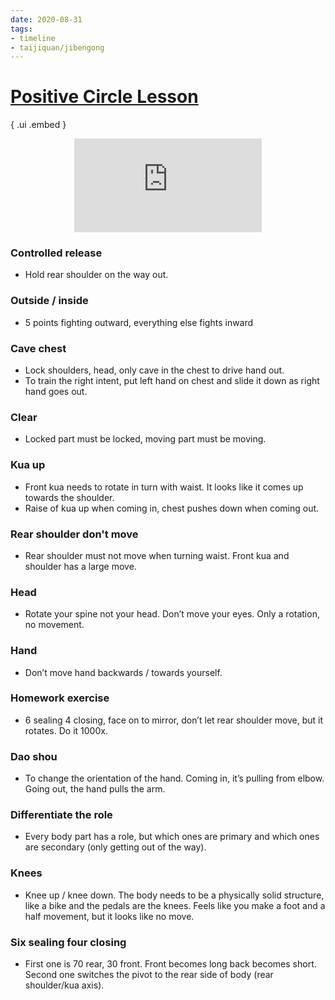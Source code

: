 ```yaml
---
date: 2020-08-31
tags:
- timeline
- taijiquan/jibengong
---
```


# [Positive Circle Lesson](http://practicalmethod.com/2020/09/chen-zhonghua-online-lesson-20200831-online-video-purchase/)

{ .ui .embed }
<div style="text-align: center;"><iframe src="https://www.youtube.com/embed/WS1xgzN75Qw" frameborder="0" allow="accelerometer; autoplay; encrypted-media; gyroscope; picture-in-picture" allowfullscreen></iframe></div>

### Controlled release
* Hold rear shoulder on the way out.

### Outside / inside
* 5 points fighting outward, everything else fights inward

### Cave chest
* Lock shoulders, head, only cave in the chest to drive hand out.
* To train the right intent, put left hand on chest and slide it down as right hand goes out.

### Clear
* Locked part must be locked, moving part must be moving.

### Kua up
* Front kua needs to rotate in turn with waist.  It looks like it comes up towards the shoulder.
* Raise of kua up when coming in, chest pushes down when coming out.
 
### Rear shoulder don't move
* Rear shoulder must not move when turning waist.  Front kua and shoulder has a large move.

### Head
* Rotate your spine not your head.  Don’t move your eyes.  Only a rotation, no movement.

### Hand
* Don’t move hand backwards / towards yourself.
 
### Homework exercise
* 6 sealing 4 closing, face on to mirror, don’t let rear shoulder move, but it rotates.  Do it 1000x.

### Dao shou
* To change the orientation of the hand.  Coming in, it’s pulling from elbow.  Going out, the hand pulls the arm.

### Differentiate the role
* Every body part has a role, but which ones are primary and which ones are secondary (only getting out of the way).

### Knees
* Knee up / knee down.  The body needs to be a physically solid structure, like a bike and the pedals are the knees.  Feels like you make a foot and a half movement, but it looks like no move.

### Six sealing four closing
* First one is 70 rear, 30 front.  Front becomes long back becomes short.  Second one switches the pivot to the rear side of body (rear shoulder/kua axis).

